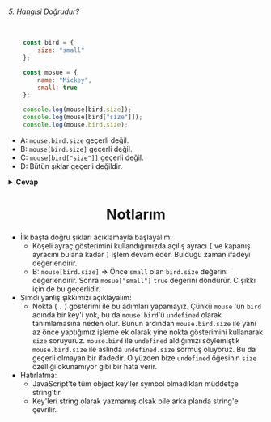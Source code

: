 ###### 5. Hangisi Doğrudur?

```javascript

    const bird = {
        size: "small"
    };

    const mosue = {
        name: "Mickey",
        small: true
    };

    console.log(mouse[bird.size]);
    console.log(mouse[bird["size"]]);
    console.log(mouse.bird.size);

```

- A: `mouse.bird.size` geçerli değil.
- B: `mouse[bird.size]` geçerli değil.
- C: `mouse[bird["size"]]` geçerli değil.
- D: Bütün şıklar geçerli değildir.

<details><summary><b>Cevap</b></summary>
<p>

#### Cevap: A

###### <a href="#">Sorunun çözüm videosu hazırlanıyor.</a>

</p>
</details>

<h1 align="center">Notlarım</h1>


- İlk başta doğru şıkları açıklamayla başlayalım: 
  - Köşeli ayraç gösterimini kullandığımızda açılış ayracı `[` ve kapanış ayracını bulana kadar `]` işlem devam eder. Bulduğu zaman ifadeyi değerlendirir. 
  - B: `mouse[bird.size]` => Önce `small` olan `bird.size` değerini değerlendirir. Sonra `mosue["small"]` `true` değerini döndürür. C şıkkı için de bu geçerlidir.
- Şimdi yanlış şıkkımızı açıklayalım: 
  - Nokta ( `.` ) gösterimi ile bu adımları yapamayız. Çünkü `mouse` 'un `bird` adında bir key'i yok, bu da `mouse.bird`'ü `undefined` olarak tanımlamasına neden olur. Bunun ardından `mouse.bird.size` ile yani az önce yaptığımız işleme ek olarak yine nokta gösterimini kullanarak `size` soruyuruz. `mouse.bird` ile `undefined` aldığımızı söylemiştik `mouse.bird.size` ile aslında `undefined.size` sormuş oluyoruz. Bu da geçerli olmayan bir ifadedir. O yüzden bize `undefined` öğesinin `size` özelliği okunamıyor gibi bir hata verir.
- Hatırlatma: 
  - JavaScript'te tüm object key'ler symbol olmadıkları müddetçe string'tir.
  - Key'leri string olarak yazmamış olsak bile arka planda string'e çevrilir.